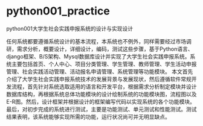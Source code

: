 # python001_practice
python001大学生社会实践申报系统的设计与实现设计

  任何系统都要遵循系统设计的基本流程，本系统也不例外，同样需要经过市场调研，需求分析，概要设计，详细设计，编码，测试这些步骤，基于Python语言、django框架、B/S架构、Mysql数据库设计并实现了大学生社会实践申报系统。系统主要包括首页、个人中心、项目分类管理、学生管理、教师管理、学生活动申报管理、社会实践活动管理、活动报名申请管理、系统管理等功能模块。
  本文首先介绍了大学生社会实践申报系统技术的发展背景与发展现状，然后遵循软件常规开发流程，首先针对系统选取适用的语言和开发平台，根据需求分析制定模块并设计数据库结构，再根据系统总体功能模块的设计绘制系统的功能模块图，流程图以及E-R图。然后，设计框架并根据设计的框架编写代码以实现系统的各个功能模块。最后，对初步完成的系统进行测试，主要是功能测试、单元测试和性能测试。测试结果表明，该系统能够实现所需的功能，运行状况尚可并无明显缺点。
